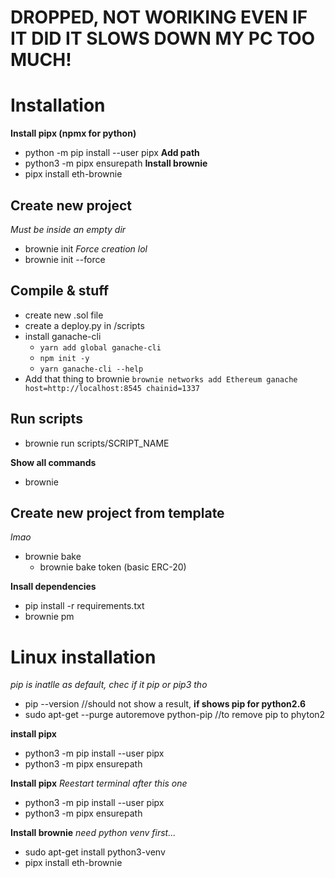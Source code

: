 ##
####
######
# DROPPED, NOT WORIKING EVEN IF IT DID IT SLOWS DOWN MY PC TOO MUCH!
######
####
##

# Installation
**Install pipx (npmx for python)**
- python -m pip install --user pipx
**Add path**
- python3 -m pipx ensurepath
**Install brownie**
- pipx install eth-brownie


## Create new project 
*Must be inside an empty dir*
- brownie init
*Force creation lol*
- brownie init --force

## Compile & stuff
- create new .sol file
- create a deploy.py in /scripts
- install ganache-cli 
  - `yarn add global ganache-cli`
  - `npm init -y`
  - `yarn ganache-cli --help` <!--Check installation-->
- Add that thing to brownie `brownie networks add Ethereum ganache host=http://localhost:8545 chainid=1337`

## Run scripts
- brownie run scripts/SCRIPT_NAME

**Show all commands**
- brownie


## Create new project from template 
*lmao*
- brownie bake
  - brownie bake token (basic ERC-20)

**Insall dependencies**
- pip install -r requirements.txt
- brownie pm <!-- no idea of how to use it lmao -->


# Linux installation
*pip is inatlle as default, chec if it pip or pip3 tho*
- pip --version //should not show a result, 
**if shows pip for python2.6**
- sudo apt-get --purge autoremove python-pip //to remove pip to phyton2

**install pipx**
- python3 -m pip install --user pipx
- python3 -m pipx ensurepath

**Install pipx**
*Reestart terminal after this one*
- python3 -m pip install --user pipx
- python3 -m pipx ensurepath

**Install brownie**
*need python venv first...*
- sudo apt-get install python3-venv
- pipx install eth-brownie


